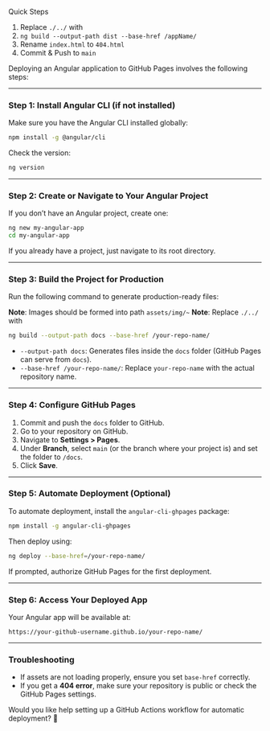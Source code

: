 Quick Steps

1. Replace `./../` with ` `
2. `ng build --output-path dist --base-href /appName/`
3.  Rename `index.html` to `404.html`
4. Commit & Push to `main`

Deploying an Angular application to GitHub Pages involves the following steps:

---

### **Step 1: Install Angular CLI (if not installed)**
Make sure you have the Angular CLI installed globally:

```sh
npm install -g @angular/cli
```

Check the version:

```sh
ng version
```

---

### **Step 2: Create or Navigate to Your Angular Project**
If you don’t have an Angular project, create one:

```sh
ng new my-angular-app
cd my-angular-app
```

If you already have a project, just navigate to its root directory.

---

### **Step 3: Build the Project for Production**
Run the following command to generate production-ready files:

**Note**: Images should be formed into path `assets/img/~`
**Note**: Replace `./../` with ` `

```sh
ng build --output-path docs --base-href /your-repo-name/
```

- `--output-path docs`: Generates files inside the `docs` folder (GitHub Pages can serve from `docs`).
- `--base-href /your-repo-name/`: Replace `your-repo-name` with the actual repository name.

---

### **Step 4: Configure GitHub Pages**
1. Commit and push the `docs` folder to GitHub.
2. Go to your repository on GitHub.
3. Navigate to **Settings > Pages**.
4. Under **Branch**, select `main` (or the branch where your project is) and set the folder to `/docs`.
5. Click **Save**.

---

### **Step 5: Automate Deployment (Optional)**
To automate deployment, install the `angular-cli-ghpages` package:

```sh
npm install -g angular-cli-ghpages
```

Then deploy using:

```sh
ng deploy --base-href=/your-repo-name/
```

If prompted, authorize GitHub Pages for the first deployment.

---

### **Step 6: Access Your Deployed App**
Your Angular app will be available at:

```
https://your-github-username.github.io/your-repo-name/
```

---

### **Troubleshooting**
- If assets are not loading properly, ensure you set `base-href` correctly.
- If you get a **404 error**, make sure your repository is public or check the GitHub Pages settings.

Would you like help setting up a GitHub Actions workflow for automatic deployment? 🚀
